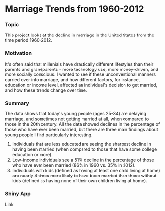 # Marriage Trends from 1960-2012

### Topic
This project looks at the decline in marriage in the United States from the time period 1960-2012.

### Motivation
It's often said that millenials have drastically different lifestyles than their parents and grandparents - more technology use, more money-driven, and more socially conscious. I wanted to see if these unconventional manners carried over into marriage, and how different factors, for instance, education or income level, affected an individual's decision to get married, and how these trends change over time.

### Summary
The data shows that today's young people (ages 25-34) are delaying marriage, and sometimes not getting married at all, when compared to those in the 20th century. All the data showed declines in the percentage of those who have ever been married, but there are three main findings about young people I find particularly interesting.
1. Individuals that are less educated are seeing the sharpest decline in having been married (when compared to those that have some college education or more). 
2. Low-income individuals see a 51% decline in the percentage of those who have ever been married (86% in 1960 vs. 35% in 2012).
3. Individuals with kids (defined as having at least one child living at home) are nearly 4 times more likely to have been married than those without kids (defined as having none of their own children living at home).

### Shiny App
Link
